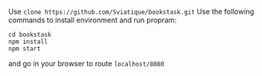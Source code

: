Use `clone https://github.com/Sviatique/bookstask.git`
Use the following commands to install environment and run propram:
```
cd bookstask
npm install
npm start
```
and go in your browser to route `localhost/8080`
